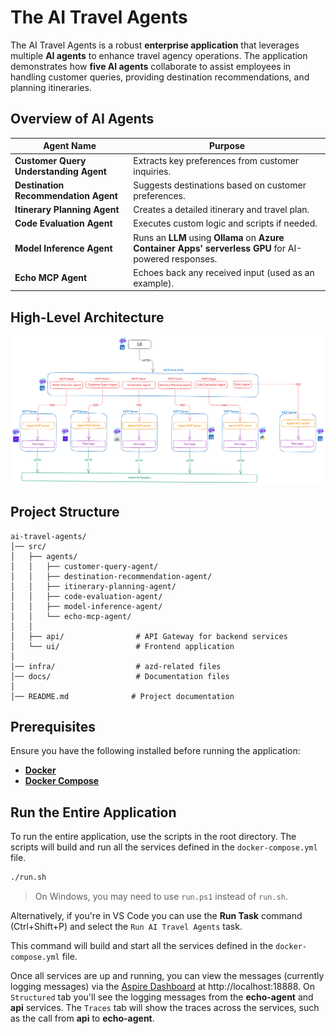 # The AI Travel Agents

The AI Travel Agents is a robust **enterprise application** that leverages multiple **AI agents** to enhance travel agency operations. The application demonstrates how **five AI agents** collaborate to assist employees in handling customer queries, providing destination recommendations, and planning itineraries.

## Overview of AI Agents

| Agent Name                             | Purpose                                                                                                |
| -------------------------------------- | ------------------------------------------------------------------------------------------------------ |
| **Customer Query Understanding Agent** | Extracts key preferences from customer inquiries.                                                      |
| **Destination Recommendation Agent**   | Suggests destinations based on customer preferences.                                                   |
| **Itinerary Planning Agent**           | Creates a detailed itinerary and travel plan.                                                          |
| **Code Evaluation Agent**              | Executes custom logic and scripts if needed.                                                           |
| **Model Inference Agent**              | Runs an **LLM** using **Ollama** on **Azure Container Apps' serverless GPU** for AI-powered responses. |
| **Echo MCP Agent**                     | Echoes back any received input (used as an example).                                                   |

## High-Level Architecture

![High-Level Architecture](docs/ai-travel-agents-architecture-diagram.png)

## Project Structure

```
ai-travel-agents/
│── src/
│   ├── agents/
│   │   ├── customer-query-agent/
│   │   ├── destination-recommendation-agent/
│   │   ├── itinerary-planning-agent/
│   │   ├── code-evaluation-agent/
│   │   ├── model-inference-agent/
│   │   └── echo-mcp-agent/
│   │
│   ├── api/                # API Gateway for backend services
│   └── ui/                 # Frontend application
│
│── infra/                  # azd-related files
│── docs/                   # Documentation files
│
│── README.md              # Project documentation
```

## Prerequisites

Ensure you have the following installed before running the application:

- **[Docker](https://www.docker.com/)**
- **[Docker Compose](https://docs.docker.com/compose/)**

## Run the Entire Application

To run the entire application, use the scripts in the root directory. The scripts will build and run all the services defined in the `docker-compose.yml` file.

```sh
./run.sh
```

> On Windows, you may need to use `run.ps1` instead of `run.sh`.

Alternatively, if you're in VS Code you can use the **Run Task** command (Ctrl+Shift+P) and select the `Run AI Travel Agents` task.

This command will build and start all the services defined in the `docker-compose.yml` file.

Once all services are up and running, you can view the messages (currently logging messages) via the [Aspire Dashboard](https://aspiredashboard.com/) at http://localhost:18888. On `Structured` tab you'll see the logging messages from the **echo-agent** and **api** services. The `Traces` tab will show the traces across the services, such as the call from **api** to **echo-agent**.
